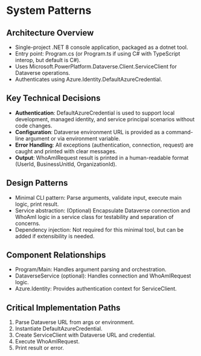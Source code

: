 # System Patterns

## Architecture Overview
- Single-project .NET 8 console application, packaged as a dotnet tool.
- Entry point: Program.cs (or Program.ts if using C# with TypeScript interop, but default is C#).
- Uses Microsoft.PowerPlatform.Dataverse.Client.ServiceClient for Dataverse operations.
- Authenticates using Azure.Identity.DefaultAzureCredential.

## Key Technical Decisions
- **Authentication**: DefaultAzureCredential is used to support local development, managed identity, and service principal scenarios without code changes.
- **Configuration**: Dataverse environment URL is provided as a command-line argument or via environment variable.
- **Error Handling**: All exceptions (authentication, connection, request) are caught and printed with clear messages.
- **Output**: WhoAmIRequest result is printed in a human-readable format (UserId, BusinessUnitId, OrganizationId).

## Design Patterns
- Minimal CLI pattern: Parse arguments, validate input, execute main logic, print result.
- Service abstraction: (Optional) Encapsulate Dataverse connection and WhoAmI logic in a service class for testability and separation of concerns.
- Dependency injection: Not required for this minimal tool, but can be added if extensibility is needed.

## Component Relationships
- Program/Main: Handles argument parsing and orchestration.
- DataverseService (optional): Handles connection and WhoAmIRequest logic.
- Azure.Identity: Provides authentication context for ServiceClient.

## Critical Implementation Paths
1. Parse Dataverse URL from args or environment.
2. Instantiate DefaultAzureCredential.
3. Create ServiceClient with Dataverse URL and credential.
4. Execute WhoAmIRequest.
5. Print result or error.
